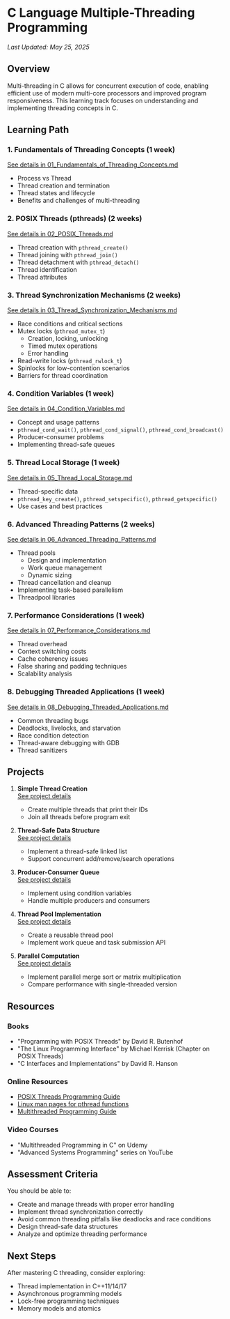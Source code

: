 # C Language Multiple-Threading Programming

*Last Updated: May 25, 2025*

## Overview

Multi-threading in C allows for concurrent execution of code, enabling efficient use of modern multi-core processors and improved program responsiveness. This learning track focuses on understanding and implementing threading concepts in C.

## Learning Path

### 1. Fundamentals of Threading Concepts (1 week)
[See details in 01_Fundamentals_of_Threading_Concepts.md](01_C_Multithreading/01_Fundamentals_of_Threading_Concepts.md)
- Process vs Thread
- Thread creation and termination
- Thread states and lifecycle
- Benefits and challenges of multi-threading

### 2. POSIX Threads (pthreads) (2 weeks)
[See details in 02_POSIX_Threads.md](01_C_Multithreading/02_POSIX_Threads.md)
- Thread creation with `pthread_create()`
- Thread joining with `pthread_join()`
- Thread detachment with `pthread_detach()`
- Thread identification
- Thread attributes

### 3. Thread Synchronization Mechanisms (2 weeks)
[See details in 03_Thread_Synchronization_Mechanisms.md](01_C_Multithreading/03_Thread_Synchronization_Mechanisms.md)
- Race conditions and critical sections
- Mutex locks (`pthread_mutex_t`)
  - Creation, locking, unlocking
  - Timed mutex operations
  - Error handling
- Read-write locks (`pthread_rwlock_t`)
- Spinlocks for low-contention scenarios
- Barriers for thread coordination

### 4. Condition Variables (1 week)
[See details in 04_Condition_Variables.md](01_C_Multithreading/04_Condition_Variables.md)
- Concept and usage patterns
- `pthread_cond_wait()`, `pthread_cond_signal()`, `pthread_cond_broadcast()`
- Producer-consumer problems
- Implementing thread-safe queues

### 5. Thread Local Storage (1 week)
[See details in 05_Thread_Local_Storage.md](01_C_Multithreading/05_Thread_Local_Storage.md)
- Thread-specific data
- `pthread_key_create()`, `pthread_setspecific()`, `pthread_getspecific()`
- Use cases and best practices

### 6. Advanced Threading Patterns (2 weeks)
[See details in 06_Advanced_Threading_Patterns.md](01_C_Multithreading/06_Advanced_Threading_Patterns.md)
- Thread pools
  - Design and implementation
  - Work queue management
  - Dynamic sizing
- Thread cancellation and cleanup
- Implementing task-based parallelism
- Threadpool libraries

### 7. Performance Considerations (1 week)
[See details in 07_Performance_Considerations.md](01_C_Multithreading/07_Performance_Considerations.md)
- Thread overhead
- Context switching costs
- Cache coherency issues
- False sharing and padding techniques
- Scalability analysis

### 8. Debugging Threaded Applications (1 week)
[See details in 08_Debugging_Threaded_Applications.md](01_C_Multithreading/08_Debugging_Threaded_Applications.md)
- Common threading bugs
- Deadlocks, livelocks, and starvation
- Race condition detection
- Thread-aware debugging with GDB
- Thread sanitizers

## Projects

1. **Simple Thread Creation**  
   [See project details](01_C_Multithreading/Projects/Project1_Simple_Thread_Creation.md)
   - Create multiple threads that print their IDs
   - Join all threads before program exit

2. **Thread-Safe Data Structure**  
   [See project details](01_C_Multithreading/Projects/Project2_Thread-Safe_Data_Structure.md)
   - Implement a thread-safe linked list
   - Support concurrent add/remove/search operations

3. **Producer-Consumer Queue**  
   [See project details](01_C_Multithreading/Projects/Project3_Producer-Consumer_Queue.md)
   - Implement using condition variables
   - Handle multiple producers and consumers

4. **Thread Pool Implementation**  
   [See project details](01_C_Multithreading/Projects/Project4_Thread_Pool_Implementation.md)
   - Create a reusable thread pool
   - Implement work queue and task submission API

5. **Parallel Computation**  
   [See project details](01_C_Multithreading/Projects/Project5_Parallel_Computation.md)
   - Implement parallel merge sort or matrix multiplication
   - Compare performance with single-threaded version

## Resources

### Books
- "Programming with POSIX Threads" by David R. Butenhof
- "The Linux Programming Interface" by Michael Kerrisk (Chapter on POSIX Threads)
- "C Interfaces and Implementations" by David R. Hanson

### Online Resources
- [POSIX Threads Programming Guide](https://computing.llnl.gov/tutorials/pthreads/)
- [Linux man pages for pthread functions](https://man7.org/linux/man-pages/man7/pthreads.7.html)
- [Multithreaded Programming Guide](https://docs.oracle.com/cd/E19455-01/806-5257/6je9h032b/index.html)

### Video Courses
- "Multithreaded Programming in C" on Udemy
- "Advanced Systems Programming" series on YouTube

## Assessment Criteria

You should be able to:
- Create and manage threads with proper error handling
- Implement thread synchronization correctly
- Avoid common threading pitfalls like deadlocks and race conditions
- Design thread-safe data structures
- Analyze and optimize threading performance

## Next Steps

After mastering C threading, consider exploring:
- Thread implementation in C++11/14/17
- Asynchronous programming models
- Lock-free programming techniques
- Memory models and atomics
